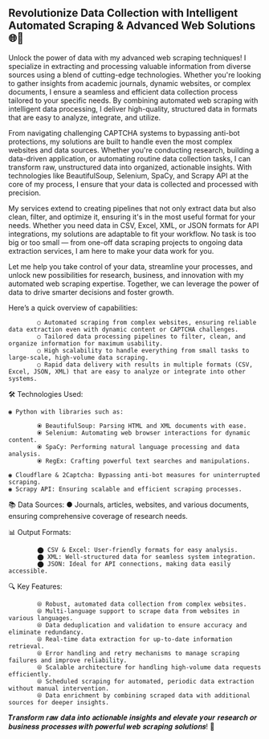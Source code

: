 ##  Revolutionize Data Collection with Intelligent Automated Scraping & Advanced Web Solutions 🌐🚀

Unlock the power of data with my advanced web scraping techniques! I specialize in extracting and processing valuable information from diverse sources using a blend of cutting-edge technologies. 
Whether you're looking to gather insights from academic journals, dynamic websites, or complex documents, I ensure a seamless and efficient data collection process tailored to your specific needs. 
By combining automated web scraping with intelligent data processing, I deliver high-quality, structured data in formats that are easy to analyze, integrate, and utilize. 

From navigating challenging CAPTCHA systems to bypassing anti-bot protections, my solutions are built to handle even the most complex websites and data sources. Whether you're conducting research, 
building a data-driven application, or automating routine data collection tasks, I can transform raw, unstructured data into organized, actionable insights. With technologies like BeautifulSoup, 
Selenium, SpaCy, and Scrapy API at the core of my process, I ensure that your data is collected and processed with precision.  

My services extend to creating pipelines that not only extract data but also clean, filter, and optimize it, ensuring it's in the most useful format for your needs. Whether you need data in CSV, 
Excel, XML, or JSON formats for API integrations, my solutions are adaptable to fit your workflow. No task is too big or too small — from one-off data scraping projects to ongoing data extraction 
services, I am here to make your data work for you.

Let me help you take control of your data, streamline your processes, and unlock new possibilities for research, business, and innovation with my automated web scraping expertise. Together, we can 
leverage the power of data to drive smarter decisions and foster growth.

Here’s a quick overview of capabilities:

            ○ Automated scraping from complex websites, ensuring reliable data extraction even with dynamic content or CAPTCHA challenges.
            ○ Tailored data processing pipelines to filter, clean, and organize information for maximum usability.
            ○ High scalability to handle everything from small tasks to large-scale, high-volume data scraping.
            ○ Rapid data delivery with results in multiple formats (CSV, Excel, JSON, XML) that are easy to analyze or integrate into other systems.

🛠️ Technologies Used: 

    ◉ Python with libraries such as:

            ⦿ BeautifulSoup: Parsing HTML and XML documents with ease.
            ⦿ Selenium: Automating web browser interactions for dynamic content.
            ⦿ SpaCy: Performing natural language processing and data analysis.
            ⦿ RegEx: Crafting powerful text searches and manipulations.
            
    ◉ Cloudflare & 2Captcha: Bypassing anti-bot measures for uninterrupted scraping.
    ◉ Scrapy API: Ensuring scalable and efficient scraping processes. 
    
📚 Data Sources:
    ● Journals, articles, websites, and various documents, ensuring comprehensive coverage of research needs.

📊 Output Formats:

            ⬤ CSV & Excel: User-friendly formats for easy analysis.
            ⬤ XML: Well-structured data for seamless system integration.
            ⬤ JSON: Ideal for API connections, making data easily accessible.

🔍 Key Features: 

            ⦾ Robust, automated data collection from complex websites.
            ⦾ Multi-language support to scrape data from websites in various languages.
            ⦾ Data deduplication and validation to ensure accuracy and eliminate redundancy.
            ⦾ Real-time data extraction for up-to-date information retrieval.
            ⦾ Error handling and retry mechanisms to manage scraping failures and improve reliability.
            ⦾ Scalable architecture for handling high-volume data requests efficiently.
            ⦾ Scheduled scraping for automated, periodic data extraction without manual intervention.
            ⦾ Data enrichment by combining scraped data with additional sources for deeper insights.


𝑻𝒓𝒂𝒏𝒔𝒇𝒐𝒓𝒎 𝒓𝒂𝒘 𝒅𝒂𝒕𝒂 𝒊𝒏𝒕𝒐 𝒂𝒄𝒕𝒊𝒐𝒏𝒂𝒃𝒍𝒆 𝒊𝒏𝒔𝒊𝒈𝒉𝒕𝒔 𝒂𝒏𝒅 𝒆𝒍𝒆𝒗𝒂𝒕𝒆 𝒚𝒐𝒖𝒓 𝒓𝒆𝒔𝒆𝒂𝒓𝒄𝒉 𝒐𝒓 𝒃𝒖𝒔𝒊𝒏𝒆𝒔𝒔 𝒑𝒓𝒐𝒄𝒆𝒔𝒔𝒆𝒔 𝒘𝒊𝒕𝒉 𝒑𝒐𝒘𝒆𝒓𝒇𝒖𝒍 𝒘𝒆𝒃 𝒔𝒄𝒓𝒂𝒑𝒊𝒏𝒈 𝒔𝒐𝒍𝒖𝒕𝒊𝒐𝒏𝒔! 🚀


  


    

    

            
            


  
